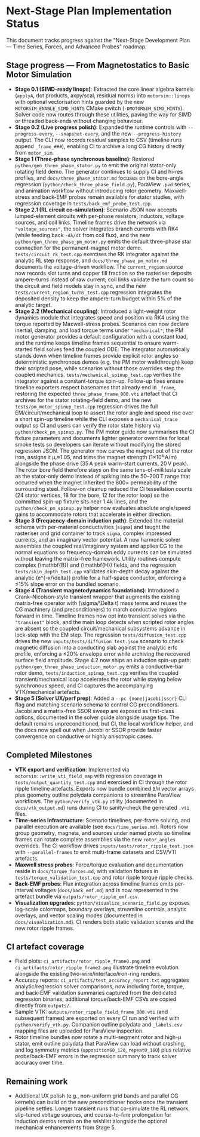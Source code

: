 # Next-Stage Plan Implementation Status

This document tracks progress against the "Next-Stage Development Plan — Time Series, Forces, and Advanced Probes" roadmap.

## Stage progress — From Magnetostatics to Basic Motor Simulation

- **Stage 0.1 (SIMD-ready linops)**: Extracted the core linear algebra kernels
  (`applyA`, dot products, axpy/scal, residual norms) into `motorsim::linops`
  with optional vectorisation hints guarded by the new
  `MOTORSIM_ENABLE_SIMD_HINTS` CMake switch (`-DMOTORSIM_SIMD_HINTS`). Solver
  code now routes through these utilities, paving the way for SIMD or threaded
  back-ends without changing behaviour.
- **Stage 0.2 (Live progress polish)**: Expanded the runtime controls with
  `--progress-every`, `--snapshot-every`, and the new `--progress-history`
  output. The CLI now records residual samples to CSV (timeline runs append
  `_frame_###`), enabling CI to archive a long CG history directly from
  `motor_sim`.
- **Stage 1 (Three-phase synchronous baseline)**: Restored
  `python/gen_three_phase_stator.py` to emit the original stator-only rotating
  field demo. The generator continues to supply CI and hi-res profiles, and
  `docs/three_phase_stator.md` focuses on the bore-angle regression
  (`python/check_three_phase_field.py`), ParaView `.pvd` series, and animation
  workflow without introducing rotor geometry. Maxwell-stress and back-EMF
  probes remain available for stator studies, with regression coverage in
  `tests/back_emf_probe_test.cpp`.
- **Stage 2.1 (RL circuit co-simulation)**: Scenario JSON now accepts
  lumped-element circuits with per-phase resistors, inductors, voltage sources,
  and coil links. Timeline frames drive the network via
  `"voltage_sources"`, the solver integrates branch currents with RK4 (while
  feeding back `-dλ/dt` from coil flux), and the new
  `python/gen_three_phase_pm_motor.py` emits the default three-phase star
  connection for the permanent-magnet motor demo. `tests/circuit_rk_test.cpp`
  exercises the RK integrator against the analytic RL step response, and
  `docs/three_phase_pm_motor.md` documents the voltage-driven workflow. The
  `current_region` source now records slot turns and copper fill fraction so the
  rasteriser deposits ampere-turns instead of raw current; coil links validate
  the turn count so the circuit and field models stay in sync, and the new
  `tests/current_region_turns_test.cpp` regression integrates the deposited
  density to keep the ampere-turn budget within 5% of the analytic target.
- **Stage 2.2 (Mechanical coupling)**: Introduced a light-weight rotor
  dynamics module that integrates speed and position via RK4 using the torque
  reported by Maxwell-stress probes. Scenarios can now declare inertial,
  damping, and load torque terms under `"mechanical"`; the PM motor generator
  provides a default configuration with a constant load, and the runtime keeps
  timeline frames sequential to ensure warm-started field solves feed the
  coupled ODE. The integrator automatically stands down when timeline frames
  provide explicit rotor angles so deterministic synchronous demos (e.g. the PM
  motor walkthrough) keep their scripted pose, while scenarios without those
  overrides step the coupled mechanics. `tests/mechanical_spinup_test.cpp`
  verifies the integrator against a constant-torque spin-up. Follow-up fixes
  ensure timeline exporters respect basenames that already end in `_frame`,
  restoring the expected `three_phase_frame_000.vti` artefact that CI archives
  for the stator rotating-field demo, and the new
  `tests/pm_motor_spinup_test.cpp` regression drives the full EM/circuit/mechanical
  loop to assert the rotor angle and speed rise over a short spin-up timeline
  while the CLI exposes a `mechanical_trace` output so CI and users can verify
  the rotor state history via `python/check_pm_spinup.py`. The PM motor guide now
  summarises the CI fixture parameters and documents lighter generator overrides
  for local smoke tests so developers can iterate without modifying the stored
  regression JSON. The generator now carves the magnet out of the rotor iron,
  assigns it μᵣ≈1.05, and trims the magnet strength (1×10⁵ A/m) alongside the
  phase drive (35 A peak warm-start currents, 20 V peak). The rotor bore field
  therefore stays on the same tens-of-millitesla scale as the stator-only demo
  instead of spiking into the 50–200 T range that occurred when the magnet
  inherited the 800× permeability of the surrounding steel. Follow-on cleanup
  reduced the CI tessellation counts (24 stator vertices, 18 for the bore, 12 for
  the rotor loop) so the committed spin-up fixture sits near 1.4k lines, and the
  `python/check_pm_spinup.py` helper now evaluates absolute angle/speed gains to
  accommodate rotors that accelerate in either direction.
- **Stage 3 (Frequency-domain induction path)**: Extended the material schema
  with per-material conductivities (`sigma`) and taught the rasteriser and grid
  container to track `sigma`, complex impressed currents, and an imaginary
  vector potential. A new harmonic solver assembles the coupled real/imaginary
  system and applies CG to the normal equations so frequency-domain eddy
  currents can be simulated without leaving the matrix-free framework. Utility
  routines compute complex \(\mathbf{B}\) and \(\mathbf{H}\) fields, and the
  regression `tests/skin_depth_test.cpp` validates skin-depth decay against the
  analytic \(e^{-x/\delta}\) profile for a half-space conductor, enforcing a
  ≤15% slope error on the bundled scenario.
- **Stage 4 (Transient magnetodynamics foundations)**: Introduced a
  Crank–Nicolson-style transient wrapper that augments the existing matrix-free
  operator with \(\sigma/\Delta t\) mass terms and reuses the CG machinery (and
  preconditioners) to march conductive regions forward in time. Timeline frames
  now opt into transient solves via the `"transient"` block, and the main loop
  detects when scripted rotor angles are absent so the coupled circuit/mechanical
  subsystems advance in lock-step with the EM step. The regression
  `tests/diffusion_test.cpp` drives the new
  `inputs/tests/diffusion_test.json` scenario to check magnetic diffusion into a
  conducting slab against the analytic erfc profile, enforcing a ≤20% envelope
  error while archiving the recovered surface field amplitude. Stage 4.2 now ships
  an induction spin-up path: `python/gen_three_phase_induction_motor.py` emits a
  conductive-bar rotor demo, `tests/induction_spinup_test.cpp` verifies the coupled
  transient/mechanical loop accelerates the rotor while staying below synchronous
  speed, and CI captures the accompanying VTK/mechanical artefacts.
- **Stage 5 (Solver UX/perf prep)**: Added a `--pc {none|jacobi|ssor}` CLI flag
  and matching scenario schema to control CG preconditioners. Jacobi and a
  matrix-free SSOR sweep are exposed as first-class options, documented in the
  solver guide alongside usage tips. The default remains unpreconditioned, but
  CI, the local workflow helper, and the docs now spell out when Jacobi or SSOR
  provide faster convergence on conductive or highly anisotropic cases.

## Completed Milestones
- **VTK export and verification**: Implemented via `motorsim::write_vti_field_map` with regression coverage in `tests/output_quantity_test.cpp` and exercised in CI through the rotor ripple timeline artefacts. Exports now bundle combined `B`/`H` vector arrays plus geometry outline polydata companions to streamline ParaView workflows. The `python/verify_vtk.py` utility (documented in `docs/vtk_output.md`) runs during CI to sanity-check the generated `.vti` files.
- **Time-series infrastructure**: Scenario timelines, per-frame solving, and parallel execution are available (see `docs/time_series.md`). Rotors now group geometry, magnets, and sources under named pivots so timeline frames can rotate complete assemblies via the new `rotor_angles` overrides. The CI workflow drives `inputs/tests/rotor_ripple_test.json` with `--parallel-frames` to emit multi-frame datasets and CSV/VTI artefacts.
- **Maxwell stress probes**: Force/torque evaluation and documentation reside in `docs/torque_forces.md`, with validation fixtures in `tests/torque_validation_test.cpp` and rotor ripple torque ripple checks.
- **Back-EMF probes**: Flux integration across timeline frames emits per-interval voltages (`docs/back_emf.md`) and is now represented in the artefact bundle via `outputs/rotor_ripple_emf.csv`.
- **Visualization upgrades**: `python/visualize_scenario_field.py` exposes log-scale colormaps, boundary overlays, streamline controls, analytic overlays, and vector scaling modes (documented in `docs/visualization.md`). CI renders both static validation scenes and the new rotor ripple frames.

## CI artefact coverage
- Field plots: `ci_artifacts/rotor_ripple_frame0.png` and `ci_artifacts/rotor_ripple_frame2.png` illustrate timeline evolution alongside the existing two-wire/interface/iron-ring renders.
- Accuracy reports: `ci_artifacts/test_accuracy_report.txt` aggregates analytic/regression solver comparisons, now including force, torque, and back-EMF validation summaries captured from the dedicated regression binaries; additional torque/back-EMF CSVs are copied directly from `outputs/`.
- Sample VTK: `outputs/rotor_ripple_field_frame_000.vti` (and subsequent frames) are exported on every CI run and verified with `python/verify_vtk.py`. Companion outline polydata and `_labels.csv` mapping files are uploaded for ParaView inspection.
- Rotor timeline bundles now rotate a multi-segment rotor and high-µ stator, emit outline polydata that ParaView can load without crashing, and log symmetry metrics (`opposition60_120`, `repeat0_180`) plus relative probe/back-EMF errors in the regression summary to track solver accuracy over time.

## Remaining work
- Additional UX polish (e.g., non-uniform grid bands and parallel CG kernels)
  can build on the new preconditioner hooks once the transient pipeline settles.
  Longer transient runs that co-simulate the RL network, slip-tuned voltage
  sources, and coarse-to-fine prolongation for induction demos remain on the
  wishlist alongside the optional mechanical enhancements from Stage 5.
